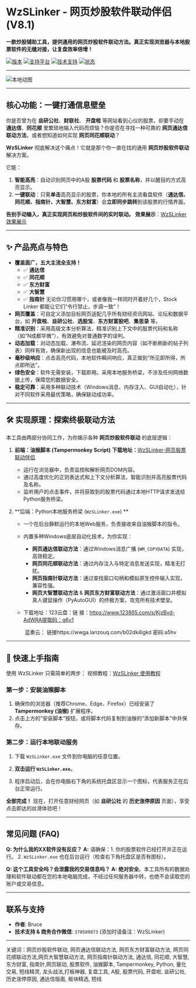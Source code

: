 # WzSLinker - 网页炒股软件联动伴侣 (V8.1)

**一款炒股辅助工具，提供通用的网页炒股软件联动方法。真正实现浏览器与本地股票软件的无缝对接，让复盘效率倍增！**

[![版本](https://img.shields.io/badge/%E7%89%88%E6%9C%AC-V8.1-blue.svg)](https://gitee.com/your-username/WzSLinker) [![支持平台](https://img.shields.io/badge/%E5%B9%B3%E5%8F%B0-Windows-green.svg)](https://gitee.com/your-username/WzSLinker) [![技术支持](https://img.shields.io/badge/%E4%BD%9C%E8%80%85-Bruce-brightgreen.svg)](https://gitee.com/your-username/WzSLinker) [![状态](https://img.shields.io/badge/%E7%8A%B6%E6%80%81-%E7%A7%AF%E6%9E%81%E7%BB%B4%E6%8A%A4%E4%B8%AD-ff69b4.svg)](https://gitee.com/your-username/WzSLinker)

------

![本地动图](1-5.gif)

------

## 核心功能：一键打通信息壁垒   

你是否曾为在 **韭研公社**、**财联社**、 **开盘啦** 等网站看到心仪的股票，却要手动在 **通达信**、**同花顺** 里繁琐地输入代码而烦恼？你是否在寻找一种可靠的 **网页通达信联动方法**，或者想知道如何实现 **网页同花顺联动**？

**WzSLinker** 彻底解决这个痛点！它就是那个你一直在找的通用 **网页炒股软件联动** 解决方案。

它能：

1. **智能高亮**：自动识别网页中的A股 **股票代码** 和 **股票名称**，并以醒目的方式高亮显示。
2. **一键联动**：只需**单击**高亮显示的股票，你本地的所有主流看盘软件（**通达信、同花顺、指南针、大智慧、东方财富**）会**立即同步跳转**到该股票的行情界面。

**告别手动输入，真正实现网页和炒股软件间的实时联动。**   **效果展示**：[WzSLinker效果展示](https://www.bilibili.com/video/BV1fBeJzoEfk/?share_source=copy_web&vd_source=2d8f64ede0260088548f2abe151385db) 

------

## ✨ 产品亮点与特色

- **覆盖面广，五大主流全支持！**
  - ✅ **通达信**
  - ✅ **同花顺**
  - ✅ **东方财富**
  - ✅ **大智慧**
  - ✅ **指南针** 无论你习惯用哪个，或者像我一样同时开着好几个，Stock Linker 都能让它们“令行禁止，步调一致”！
- **网页覆盖**：可自定义添加目标网页适配几乎所有财经资讯网站、论坛和数据平台，如 **开盘啦**、**韭研公社**、**选股宝**、**东方财富股吧**、**集思录** 等。
- **精准识别**：采用高级文本分析算法，精准识别上下文中的股票代码和名称（如“N成都华微”），有效避免对普通数字的误判。
- **动态加载**：对动态加载、瀑布流、延迟渲染的网页内容（如不断刷新的帖子列表）同样有效，确保新出现的信息也能被及时高亮。
- **毫秒级响应**：点击高亮代码，本地软件瞬间响应，真正做到“所见即所得，所点即所达”。
- **绿色安全**：软件无需安装，下载即用。采用本地服务桥梁，不涉及任何网络数据上传，保障您的数据安全。
- **稳定可靠**：采用多种联动技术（Windows消息、内存注入、GUI自动化），针对不同软件采用最优策略，确保联动成功率。

------

## 🛠️ 实现原理：探索终极联动方法

本工具由两部分协同工作，为你揭示各种 **网页炒股软件联动** 的底层逻辑：

1. **前端：油猴脚本 (Tampermonkey Script)**   **下载地址：**[WzSLinker-网页股票联动伴侣](https://greasyfork.org/fi/scripts/546907-wzslinker-网页股票联动伴侣)

   - 运行在浏览器中，负责监控和解析网页DOM内容。
   - 通过高度优化的正则表达式和上下文分析算法，智能识别并高亮股票代码及名称。
   - 监听用户的点击事件，并将获取到的股票代码通过本地HTTP请求发送给Python服务桥梁。

2. **后端：Python本地服务桥梁 (`WzSLinker.exe`)    **

   - 一个在后台静默运行的本地Web服务，负责接收来自油猴脚本的指令。

   - 内置多种Windows底层自动化技术，为你实现：

     - **网页通达信联动方法**：通过Windows消息广播 (`WM_COPYDATA`) 实现，高效稳定。
     - **网页同花顺联动方法**：通过内存注入与特定消息发送实现，精准无打扰。
     - **网页指南针联动方法**：通过查找窗口句柄和模拟原生控件输入实现，兼容性强。
     - **网页大智慧联动方法** & **网页东方财富联动方法**：通过激活窗口并模拟真人键鼠操作（PyAutoGUI）的终极方案，攻克所有技术壁垒。

   - 下载地址：123云盘：链   接：https://www.123865.com/s/KjzBvd-AdWRA提取码：g6v1

     ​                       蓝奏云： 链接https://wwga.lanzouq.com/b02dk4lgkd     密码:a5hv

------

## 🚀 快速上手指南

使用 WzSLinker 只需简单的两步：   视频教程：[WzSLinker 使用教程](https://www.bilibili.com/video/BV1P1ezzREF3/?share_source=copy_web&vd_source=2d8f64ede0260088548f2abe151385db)

### 第一步：安装油猴脚本

1. 确保你的浏览器（推荐Chrome、Edge、Firefox）已经安装了 **Tampermonkey (油猴)** 扩展程序。
2. 点击上方的“安装脚本”按钮，或将脚本代码复制到油猴的“添加新脚本”中并保存。

### 第二步：运行本地联动服务

1. 下载 `WzSLinker.exe` 文件到你电脑的任意位置。

2. **双击运行 `WzSLinker.exe`**。

3. 程序启动后，会在你电脑右下角的系统托盘区显示一个图标，代表服务正在后台正常运行。

**全部完成！** 现在，打开任意财经网页（如 **韭研公社** 的 **历史涨停原因** 页面），享受点击即达的丝滑体验吧！

------

## 常见问题 (FAQ)

**Q: 为什么我的XX软件没有反应？** **A:** 请确保：1. 你的股票软件已经打开并正在运行。 2. `WzSLinker.exe` 也在后台运行（检查右下角托盘区是否有图标）。 

**Q: 这个工具安全吗？会泄露我的交易信息吗？** **A:** **绝对安全**。本工具所有的数据处理和软件联动都在您的本地电脑完成，不经过任何服务器中转，也绝不会读取您的账户或交易信息。

------

## 联系与支持

- **作者**: Bruce
- **技术支持 & 商务合作微信**: `370589873` (添加时请备注：WzSLinker)

------

关键词：网页炒股软件联动, 网页通达信联动方法, 网页东方财富联动方法, 网页同花顺联动方法,网页大智慧联动方法, 网页指南针联动方法, 通达信, 同花顺, 大智慧, 东方财富, 指南针,网页联动, 股票软件, 油猴脚本, Tampermonkey, Python, 量化交易, 短线精灵, 龙头战法,打板神器, 复盘工具, A股, 股票代码, 开盘啦, 韭研公社, 历史涨停原因, 通达信版面, 板块精选, 短线

